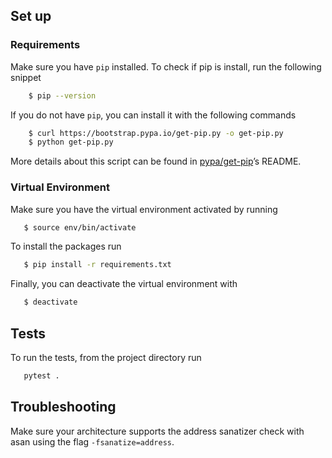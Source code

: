 
## **Set up**

### Requirements
Make sure you have `pip` installed. To check if pip is install, run the following snippet 
```bash
    $ pip --version
```

If you do not have `pip`, you can install it with the following commands
```bash 
    $ curl https://bootstrap.pypa.io/get-pip.py -o get-pip.py
    $ python get-pip.py
```

More details about this script can be found in [pypa/get-pip](https://github.com/pypa/get-pip)’s README.

### Virtual Environment

Make sure you have the virtual environment activated by running
```bash
   $ source env/bin/activate
```

To install the packages run
```bash 
   $ pip install -r requirements.txt
```

Finally, you can deactivate the virtual environment with
```bash
   $ deactivate
```


## **Tests**
To run the tests, from the project directory run

```bash
   pytest .
```

##  **Troubleshooting**

Make sure your architecture supports the address sanatizer check with asan using the flag `-fsanatize=address`.
